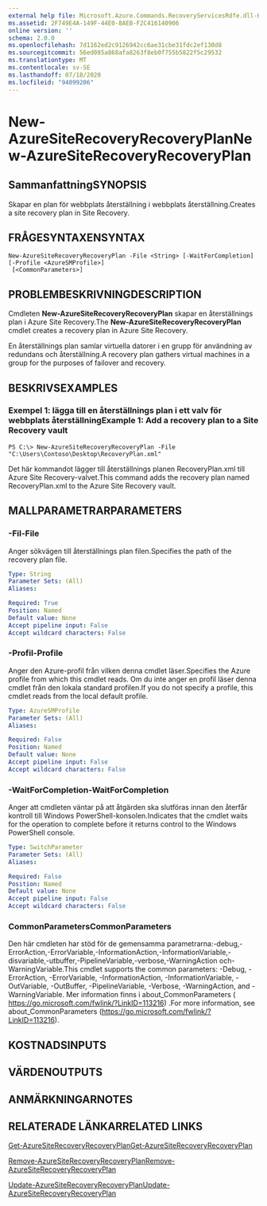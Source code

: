 ```yaml
---
external help file: Microsoft.Azure.Commands.RecoveryServicesRdfe.dll-Help.xml
ms.assetid: 2F749E4A-149F-44E0-8AEB-F2C416140906
online version: ''
schema: 2.0.0
ms.openlocfilehash: 7d1162ed2c9126942cc6ae31cbe31fdc2ef130d8
ms.sourcegitcommit: 56ed085a868afa8263f8eb0f755b5822f5c29532
ms.translationtype: MT
ms.contentlocale: sv-SE
ms.lasthandoff: 07/18/2020
ms.locfileid: "94099206"
---
```

# <span data-ttu-id="d59e7-101">New-AzureSiteRecoveryRecoveryPlan</span><span class="sxs-lookup"><span data-stu-id="d59e7-101">New-AzureSiteRecoveryRecoveryPlan</span></span>

## <span data-ttu-id="d59e7-102">Sammanfattning</span><span class="sxs-lookup"><span data-stu-id="d59e7-102">SYNOPSIS</span></span>
<span data-ttu-id="d59e7-103">Skapar en plan för webbplats återställning i webbplats återställning.</span><span class="sxs-lookup"><span data-stu-id="d59e7-103">Creates a site recovery plan in Site Recovery.</span></span>

## <span data-ttu-id="d59e7-104">FRÅGESYNTAXEN</span><span class="sxs-lookup"><span data-stu-id="d59e7-104">SYNTAX</span></span>

```
New-AzureSiteRecoveryRecoveryPlan -File <String> [-WaitForCompletion] [-Profile <AzureSMProfile>]
 [<CommonParameters>]
```

## <span data-ttu-id="d59e7-105">PROBLEMBESKRIVNING</span><span class="sxs-lookup"><span data-stu-id="d59e7-105">DESCRIPTION</span></span>
<span data-ttu-id="d59e7-106">Cmdleten **New-AzureSiteRecoveryRecoveryPlan** skapar en återställnings plan i Azure Site Recovery.</span><span class="sxs-lookup"><span data-stu-id="d59e7-106">The **New-AzureSiteRecoveryRecoveryPlan** cmdlet creates a recovery plan in Azure Site Recovery.</span></span>

<span data-ttu-id="d59e7-107">En återställnings plan samlar virtuella datorer i en grupp för användning av redundans och återställning.</span><span class="sxs-lookup"><span data-stu-id="d59e7-107">A recovery plan gathers virtual machines in a group for the purposes of failover and recovery.</span></span>

## <span data-ttu-id="d59e7-108">BESKRIVS</span><span class="sxs-lookup"><span data-stu-id="d59e7-108">EXAMPLES</span></span>

### <span data-ttu-id="d59e7-109">Exempel 1: lägga till en återställnings plan i ett valv för webbplats återställning</span><span class="sxs-lookup"><span data-stu-id="d59e7-109">Example 1: Add a recovery plan to a Site Recovery vault</span></span>
```
PS C:\> New-AzureSiteRecoveryRecoveryPlan -File "C:\Users\Contoso\Desktop\RecoveryPlan.xml"
```

<span data-ttu-id="d59e7-110">Det här kommandot lägger till återställnings planen RecoveryPlan.xml till Azure Site Recovery-valvet.</span><span class="sxs-lookup"><span data-stu-id="d59e7-110">This command adds the recovery plan named RecoveryPlan.xml to the Azure Site Recovery vault.</span></span>

## <span data-ttu-id="d59e7-111">MALLPARAMETRAR</span><span class="sxs-lookup"><span data-stu-id="d59e7-111">PARAMETERS</span></span>

### <span data-ttu-id="d59e7-112">-Fil</span><span class="sxs-lookup"><span data-stu-id="d59e7-112">-File</span></span>
<span data-ttu-id="d59e7-113">Anger sökvägen till återställnings plan filen.</span><span class="sxs-lookup"><span data-stu-id="d59e7-113">Specifies the path of the recovery plan file.</span></span>

```yaml
Type: String
Parameter Sets: (All)
Aliases: 

Required: True
Position: Named
Default value: None
Accept pipeline input: False
Accept wildcard characters: False
```

### <span data-ttu-id="d59e7-114">-Profil</span><span class="sxs-lookup"><span data-stu-id="d59e7-114">-Profile</span></span>
<span data-ttu-id="d59e7-115">Anger den Azure-profil från vilken denna cmdlet läser.</span><span class="sxs-lookup"><span data-stu-id="d59e7-115">Specifies the Azure profile from which this cmdlet reads.</span></span>
<span data-ttu-id="d59e7-116">Om du inte anger en profil läser denna cmdlet från den lokala standard profilen.</span><span class="sxs-lookup"><span data-stu-id="d59e7-116">If you do not specify a profile, this cmdlet reads from the local default profile.</span></span>

```yaml
Type: AzureSMProfile
Parameter Sets: (All)
Aliases: 

Required: False
Position: Named
Default value: None
Accept pipeline input: False
Accept wildcard characters: False
```

### <span data-ttu-id="d59e7-117">-WaitForCompletion</span><span class="sxs-lookup"><span data-stu-id="d59e7-117">-WaitForCompletion</span></span>
<span data-ttu-id="d59e7-118">Anger att cmdleten väntar på att åtgärden ska slutföras innan den återfår kontroll till Windows PowerShell-konsolen.</span><span class="sxs-lookup"><span data-stu-id="d59e7-118">Indicates that the cmdlet waits for the operation to complete before it returns control to the Windows PowerShell console.</span></span>

```yaml
Type: SwitchParameter
Parameter Sets: (All)
Aliases: 

Required: False
Position: Named
Default value: None
Accept pipeline input: False
Accept wildcard characters: False
```

### <span data-ttu-id="d59e7-119">CommonParameters</span><span class="sxs-lookup"><span data-stu-id="d59e7-119">CommonParameters</span></span>
<span data-ttu-id="d59e7-120">Den här cmdleten har stöd för de gemensamma parametrarna:-debug,-ErrorAction,-ErrorVariable,-InformationAction,-InformationVariable,-disvariable,-utbuffer,-PipelineVariable,-verbose,-WarningAction och-WarningVariable.</span><span class="sxs-lookup"><span data-stu-id="d59e7-120">This cmdlet supports the common parameters: -Debug, -ErrorAction, -ErrorVariable, -InformationAction, -InformationVariable, -OutVariable, -OutBuffer, -PipelineVariable, -Verbose, -WarningAction, and -WarningVariable.</span></span> <span data-ttu-id="d59e7-121">Mer information finns i about_CommonParameters ( https://go.microsoft.com/fwlink/?LinkID=113216) .</span><span class="sxs-lookup"><span data-stu-id="d59e7-121">For more information, see about_CommonParameters (https://go.microsoft.com/fwlink/?LinkID=113216).</span></span>

## <span data-ttu-id="d59e7-122">KOSTNADS</span><span class="sxs-lookup"><span data-stu-id="d59e7-122">INPUTS</span></span>

## <span data-ttu-id="d59e7-123">VÄRDEN</span><span class="sxs-lookup"><span data-stu-id="d59e7-123">OUTPUTS</span></span>

## <span data-ttu-id="d59e7-124">ANMÄRKNINGAR</span><span class="sxs-lookup"><span data-stu-id="d59e7-124">NOTES</span></span>

## <span data-ttu-id="d59e7-125">RELATERADE LÄNKAR</span><span class="sxs-lookup"><span data-stu-id="d59e7-125">RELATED LINKS</span></span>

[<span data-ttu-id="d59e7-126">Get-AzureSiteRecoveryRecoveryPlan</span><span class="sxs-lookup"><span data-stu-id="d59e7-126">Get-AzureSiteRecoveryRecoveryPlan</span></span>](./Get-AzureSiteRecoveryRecoveryPlan.md)

[<span data-ttu-id="d59e7-127">Remove-AzureSiteRecoveryRecoveryPlan</span><span class="sxs-lookup"><span data-stu-id="d59e7-127">Remove-AzureSiteRecoveryRecoveryPlan</span></span>](./Remove-AzureSiteRecoveryRecoveryPlan.md)

[<span data-ttu-id="d59e7-128">Update-AzureSiteRecoveryRecoveryPlan</span><span class="sxs-lookup"><span data-stu-id="d59e7-128">Update-AzureSiteRecoveryRecoveryPlan</span></span>](./Update-AzureSiteRecoveryRecoveryPlan.md)


